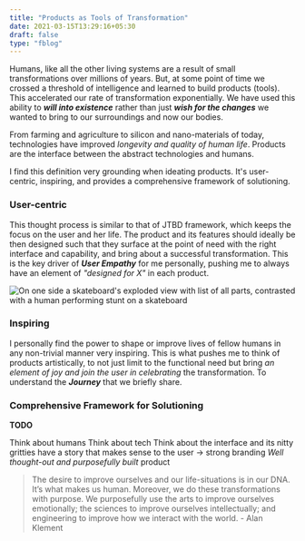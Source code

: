 ```yaml
---
title: "Products as Tools of Transformation"
date: 2021-03-15T13:29:16+05:30
draft: false
type: "fblog"
---
```


Humans, like all the other living systems are a result of small transformations over millions of years. But, at some point of time we crossed a threshold of intelligence and learned to build products (tools). This accelerated our rate of transformation exponentially. We have used this ability to ***will into existence*** rather than just ***wish for the changes*** we wanted to bring to our surroundings and now our bodies.

From farming and agriculture to silicon and nano-materials of today, technologies have improved *longevity and quality of human life*. Products are the interface between the abstract technologies and humans.

I find this definition very grounding when ideating products. It's user-centric, inspiring, and provides a comprehensive framework of solutioning.

### User-centric

This thought process is similar to that of JTBD framework, which keeps the focus on the user and her life. The product and its features should ideally be then designed such that they surface at the point of need with the right interface and capability, and bring about a successful transformation. This is the key driver of ***User Empathy*** for me personally, pushing me to always have an element of *"designed for X"* in each product.

![On one side a skateboard's exploded view with list of all parts, contrasted with a human performing stunt on a skateboard](https://miro.medium.com/max/700/1*zKCygvaD47nCrqFTTmm8TQ.png "Source: Intercom")

### Inspiring

I personally find the power to shape or improve lives of fellow humans in any non-trivial manner very inspiring. This is what pushes me to think of products artistically, to not just limit to the functional need but bring *an element of joy and join the user in celebrating* the transformation. To understand the ***Journey*** that we briefly share.

### Comprehensive Framework for Solutioning

**TODO**

Think about humans
Think about tech
Think about the interface and its nitty gritties
have a story that makes sense to the user -> strong branding
*Well thought-out and purposefully built* product

> The desire to improve ourselves and our life-situations is in our DNA. It’s what makes us human. Moreover, we do these transformations with purpose. We purposefully use the arts to improve ourselves emotionally; the sciences to improve ourselves intellectually; and engineering to improve how we interact with the world. - Alan Klement
